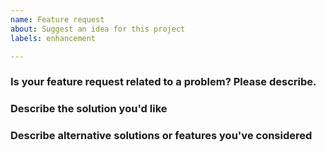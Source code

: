 ```yaml
---
name: Feature request
about: Suggest an idea for this project
labels: enhancement

---
```


<!--
Please fill in as much of the template below as you're able.
-->

### Is your feature request related to a problem? Please describe.
<!--
Place description here
-->

### Describe the solution you'd like
<!--
Place description here
-->

### Describe alternative solutions or features you've considered
<!--
Place description here
-->
